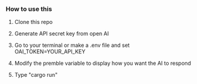 ### How to use this 
1. Clone this repo

2. Generate API secret key from open AI

3. Go to your terminal or make a .env file and set OAI_TOKEN=YOUR_API_KEY

4. Modify the premble variable to display how you want the AI to respond

5. Type "cargo run" 